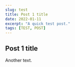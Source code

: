 ```yaml
---
slug: test
title: Post 1 title
date: 2022-01-11
excerpt: "A quick test post."
tags: [TEST, POST]
---
```


## Post 1 title

Another text.